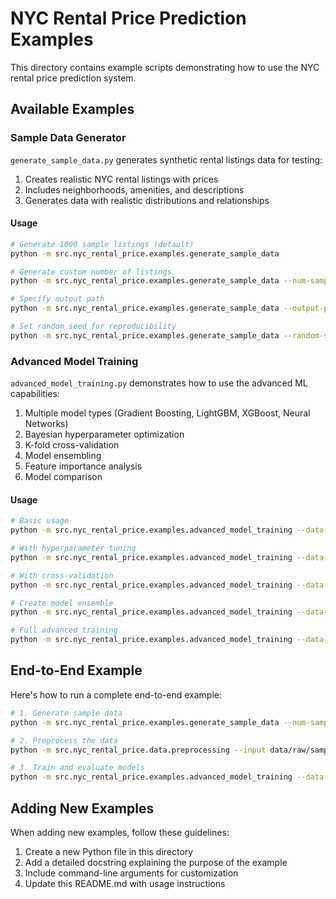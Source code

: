 # NYC Rental Price Prediction Examples

This directory contains example scripts demonstrating how to use the NYC rental price prediction system.

## Available Examples

### Sample Data Generator

`generate_sample_data.py` generates synthetic rental listings data for testing:

1. Creates realistic NYC rental listings with prices
2. Includes neighborhoods, amenities, and descriptions
3. Generates data with realistic distributions and relationships

#### Usage

```bash
# Generate 1000 sample listings (default)
python -m src.nyc_rental_price.examples.generate_sample_data

# Generate custom number of listings
python -m src.nyc_rental_price.examples.generate_sample_data --num-samples 5000

# Specify output path
python -m src.nyc_rental_price.examples.generate_sample_data --output-path data/raw/my_sample_data.csv

# Set random seed for reproducibility
python -m src.nyc_rental_price.examples.generate_sample_data --random-state 123
```

### Advanced Model Training

`advanced_model_training.py` demonstrates how to use the advanced ML capabilities:

1. Multiple model types (Gradient Boosting, LightGBM, XGBoost, Neural Networks)
2. Bayesian hyperparameter optimization
3. K-fold cross-validation
4. Model ensembling
5. Feature importance analysis
6. Model comparison

#### Usage

```bash
# Basic usage
python -m src.nyc_rental_price.examples.advanced_model_training --data-path data/processed/listings_processed.csv

# With hyperparameter tuning
python -m src.nyc_rental_price.examples.advanced_model_training --data-path data/processed/listings_processed.csv --tune-hyperparams

# With cross-validation
python -m src.nyc_rental_price.examples.advanced_model_training --data-path data/processed/listings_processed.csv --cross-validate --n-folds 5

# Create model ensemble
python -m src.nyc_rental_price.examples.advanced_model_training --data-path data/processed/listings_processed.csv --create-ensemble

# Full advanced training
python -m src.nyc_rental_price.examples.advanced_model_training --data-path data/processed/listings_processed.csv --tune-hyperparams --cross-validate --create-ensemble
```

## End-to-End Example

Here's how to run a complete end-to-end example:

```bash
# 1. Generate sample data
python -m src.nyc_rental_price.examples.generate_sample_data --num-samples 2000

# 2. Preprocess the data
python -m src.nyc_rental_price.data.preprocessing --input data/raw/sample_listings.csv --output data/processed/sample_processed.csv

# 3. Train and evaluate models
python -m src.nyc_rental_price.examples.advanced_model_training --data-path data/processed/sample_processed.csv --create-ensemble
```

## Adding New Examples

When adding new examples, follow these guidelines:

1. Create a new Python file in this directory
2. Add a detailed docstring explaining the purpose of the example
3. Include command-line arguments for customization
4. Update this README.md with usage instructions